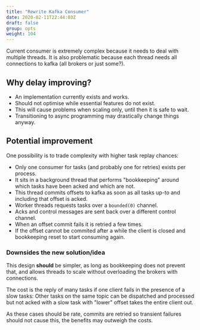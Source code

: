 ```yaml
---
title: "Rewrite Kafka Consumer"
date: 2020-02-11T22:44:03Z
draft: false
group: opts
weight: 104
---
```


Current consumer is extremely complex because it needs to deal with multiple threads.
It is also problematic because each thread needs all connections to kafka (all brokers or just some?).


## Why delay improving?
  * An implementation currently exists and works.
  * Should not optimise while essential features do not exist.
  * This will cause problems when scaling only, until then it is safe to wait.
  * Transitioning to async programming may drastically change things anyway.


## Potential improvement
One possibility is to trade complexity with higher task replay chances:

  * Only one consumer for tasks (and probably one for retries) exists per process.
  * It sits in a background thread that performs "bookkeeping" around which tasks have been acked and which are not.
  * This thread commits offsets to kafka as soon as all tasks up-to and including that offset is acked.
  * Worker threads requests tasks over a `bounded(0)` channel.
  * Acks and control messages are sent back over a different control channel.
  * When an offset commit fails it is retried a few times.
  * If the offset cannot be commited after a while the client is closed and bookkeeping reset to start consuming again.


### Downsides the new solution/idea
This design **should** be simpler, as long as bookkeeping does not prevent that,
and allows threads to scale without overloading the brokers with connections.

The cost is the reply of many tasks if one client fails in the presence of a slow tasks:
Other tasks on the same topic can be dispatched and processed but not acked with a slow task with "lower"
offset takes the entire client out.

As these cases should be rate, commits are retried so transient failures should not cause this,
the benefits may outweigh the costs.
